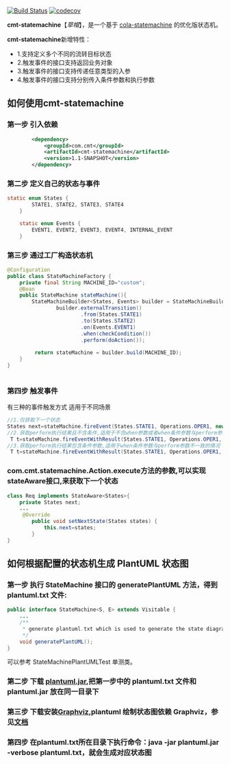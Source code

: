 [![Build Status](https://travis-ci.com/dsc-cmt/cmt-statemachine.svg?branch=master)](https://travis-ci.com/github/dsc-cmt/cmt-statemachine)
[![codecov](https://codecov.io/gh/dsc-cmt/cmt-statemachine/branch/master/graph/badge.svg)](https://codecov.io/gh/dsc-cmt/cmt-statemachine)

**cmt-statemachine**【_草帽_】，是一个基于 [cola-statemachine](https://github.com/alibaba/COLA/tree/master/cola-statemachine) 的优化版状态机。

**cmt-statemachine**新增特性：

+ 1.支持定义多个不同的流转目标状态
+ 2.触发事件的接口支持返回业务对象
+ 3.触发事件的接口支持传递任意类型的入参
+ 4.触发事件的接口支持分别传入条件参数和执行参数

## 如何使用cmt-statemachine
### 第一步 引入依赖
```xml
        <dependency>
            <groupId>com.cmt</groupId>
            <artifactId>cmt-statemachine</artifactId>
            <version>1.1-SNAPSHOT</version>
        </dependency>
```
### 第二步 定义自己的状态与事件
```java
static enum States {
        STATE1, STATE2, STATE3, STATE4
    }

    static enum Events {
        EVENT1, EVENT2, EVENT3, EVENT4, INTERNAL_EVENT
    }
```
### 第三步 通过工厂构造状态机
```java
@Configuration
public class StateMachineFactory {
    private final String MACHINE_ID="custom";
    @Bean
    public StateMachine stateMachine(){
        StateMachineBuilder<States, Events> builder = StateMachineBuilderFactory.create();
                builder.externalTransition()
                        .from(States.STATE1)
                        .to(States.STATE2)
                        .on(Events.EVENT1)
                        .when(checkCondition())
                        .perform(doAction());
        
         return stateMachine = builder.build(MACHINE_ID);
    }
}
        
```
### 第四步 触发事件
有三种的事件触发方式 适用于不同场景
```java
//1.仅获取下一个状态
States next=stateMachine.fireEvent(States.STATE1, Operations.OPER1, new Req());
//2.获取perform执行结果且不含条件,适用于不含when参数或者when条件参数与perform参数相同的情况
 T t=stateMachine.fireEventWithResult(States.STATE1, Operations.OPER1, new Req());
//3.获取perform执行结果包含条件参数,适用于when条件参数与perform参数不一致的情况
 T t=stateMachine.fireEventWithResult(States.STATE1, Operations.OPER1, new Cond(), new Req());
```
### com.cmt.statemachine.Action.execute方法的参数,可以实现stateAware接口,来获取下一个状态
```java
class Req implements StateAware<States>{
    private States next;
    ...
     @Override
        public void setNextState(States states) {
            this.next=states;
        }
}
```
## 如何根据配置的状态机生成 PlantUML 状态图
### 第一步 执行 StateMachine 接口的 generatePlantUML 方法，得到 plantuml.txt 文件:
```java
public interface StateMachine<S, E> extends Visitable {
    ...
    /**
     * generate plantuml.txt which is used to generate the state diagram.
     */
    void generatePlantUML();
}
```
可以参考 StateMachinePlantUMLTest 单测类。
### 第二步 下载 [plantuml.jar](https://plantuml.com/zh/),把第一步中的 plantuml.txt 文件和 plantuml.jar 放在同一目录下
### 第三步 下载安装[Graphviz](http://www.graphviz.org/),plantuml 绘制状态图依赖 Graphviz，参见[文档](http://wiki.plantuml.net/site/faq-install)
### 第四步 在plantuml.txt所在目录下执行命令：java -jar plantuml.jar -verbose plantuml.txt，就会生成对应状态图

